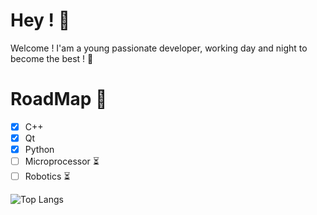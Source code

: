 # Hey ! :wave:

Welcome !
I'am a young passionate developer, working day and night to become the best ! :muscle:

# RoadMap :stars:
- [X] C++
- [X] Qt
- [X] Python 
- [ ] Microprocessor :hourglass_flowing_sand:
- [ ] Robotics :hourglass_flowing_sand:

![Top Langs](https://github-readme-stats.vercel.app/api/top-langs/?username=Wizer21&theme=dark)
